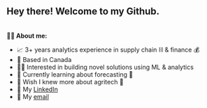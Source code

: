 ## Hey there! Welcome to my Github. 
<br>
<b>🙋‍♂️ About me:</b>

- 📈 3+ years analytics experience in supply chain ⛓️ & finance 💰
- 🍁 Based in Canada
- 👨‍🔬 Interested in building novel solutions using ML & analytics
- 🌱 Currently learning about forecasting 🔮
- 🤔 Wish I knew more about agritech 🌱
- 🔗 My [LinkedIn](https://www.linkedin.com/in/jonathan-gallant-mills-b24112162/)
- 📧 My [email](jonathan.gallant.mills@gmail.com)




<!--
**JonathanG-M/JonathanG-M** is a ✨ _special_ ✨ repository because its `README.md` (this file) appears on your GitHub profile.
<b>🏭 My work:</b>
Here are some ideas to get you started:

- 🔭 I’m currently working on ...
- 🌱 I’m currently learning ...
- 👯 I’m looking to collaborate on ...
- 🤔 I’m looking for help with ...
- 💬 Ask me about ...
- 📫 How to reach me: ...
- 😄 Pronouns: ...
- ⚡ Fun fact: ...
-->
